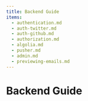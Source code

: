 ```yaml
---
title: Backend Guide
items:
  - authentication.md
  - auth-twitter.md
  - auth-github.md
  - authorization.md
  - algolia.md
  - pusher.md
  - admin.md
  - previewing-emails.md
---
```


# Backend Guide
